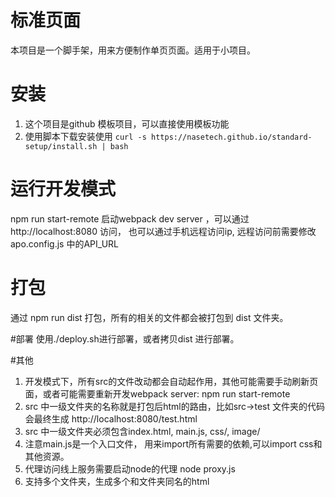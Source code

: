 # 标准页面
本项目是一个脚手架，用来方便制作单页页面。适用于小项目。

# 安装
1. 这个项目是github 模板项目，可以直接使用模板功能
2. 使用脚本下载安装使用
`
curl -s https://nasetech.github.io/standard-setup/install.sh | bash
`

# 运行开发模式
npm run start-remote 启动webpack dev server ，可以通过http://localhost:8080 访问， 也可以通过手机远程访问ip, 远程访问前需要修改apo.config.js 中的API_URL

# 打包
通过 npm run dist 打包，所有的相关的文件都会被打包到 dist 文件夹。

#部署
使用./deploy.sh进行部署，或者拷贝dist 进行部署。

#其他
1. 开发模式下，所有src的文件改动都会自动起作用，其他可能需要手动刷新页面，或者可能需要重新开发webpack server: npm run start-remote
2. src 中一级文件夹的名称就是打包后html的路由，比如src->test 文件夹的代码会最终生成 http://localhost:8080/test.html
3. src 中一级文件夹必须包含index.html, main.js, css/, image/
4. 注意main.js是一个入口文件， 用来import所有需要的依赖,可以import css和其他资源。
5. 代理访问线上服务需要启动node的代理 node proxy.js
6. 支持多个文件夹，生成多个和文件夹同名的html
